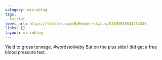 ```yaml
---
category: microblog
tags:
- twitter
tweet_url: https://twitter.com/ExMember/status/53592926634254336
links: []
layout: microblog
---
```

Yield to gross tonnage. #wordstoliveby But on the plus side I did get a free blood pressure test.
